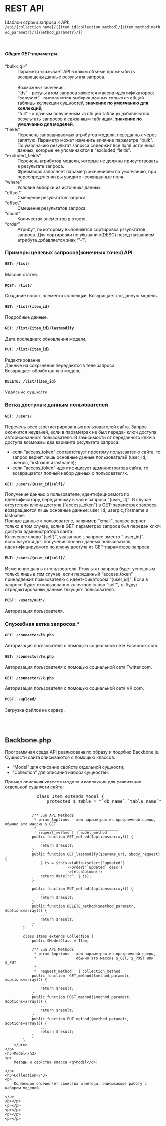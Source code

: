 ﻿<h1>REST API</h1>
<p>
	Шаблон строки запроса к API: <code>/api/{collection_name}/[{item_id|collection_method}/[{item_method|method_parametr}/][{method_parametr}/]]</code>.<br>
	<br><br>
	<h5>Общие GET-параметры:</h5>
	<dl>
		<dt class="request__param_name"><q>bulk<.q></dt>
			<dd class="request__param_description">
				Параметр указывает API в каком объеме должны быть возвращены данные результата запроса.
				<br><br>
				Возможные значения:<br>
				<q>ids</q> - результатом запроса является массив идентификаторов;<br>
				<q>compact</q> - выполняется выборка данных только из общей таблицы коллекции сущностей, <strong>значение по умолчанию для коллекций</strong>;<br>
                <q>full</q> - к данным полученным из общей таблицы добавляются результаты запросов к связанным таблицам, <strong>значение по умолчанию для моделей</strong>.<br>
			</dd>
		<dt><q>fields</q></dt>
			<dd>
            	Перечень запрашиваемых атрибутов модели, переданных через запятую. Параметр может изменить влияние параметра <q>bulk</q>.<br>
                По умолчанию результат запроса содержит все поля источника данных, которые не упоминаются в <q>excluded_fields</q>.
            </dd>
		<dt><q>excluded_fields</q></dt>
			<dd>
            	Перечень атрибутов модели, которые не должны присутствовать в результате запроса.<br>
                Фреймворк заполняет параметр значенияем по умолчанию, при переопределении вы увидите неожиданные поля.
            </dd>
		<dt><q>where</q></dt>
			<dd>
            	Условие выборки из источника данных, 
            </dd>
		<dt class="request__param_name"><q>offset</q></dt>
			<dd class="request__param_description">Смещение результатов запроса.</dd>
		<dt class="request__param_name"><q>offset</q></dt>
			<dd class="request__param_description">Смещение результатов запроса.</dd>
		<dt class="request__param_name"><q>count</q></dt>
			<dd class="request__param_description">Количество элементов в ответе.</dd>
		<dt class="request__param_name"><q>order</q></dt>
			<dd class="request__param_description">Атрибут, по которому выполняется сортировка результатов запроса. Для сортировки по убыванию(DESC) перед названием атрибута добавляется знак <q>'-'</q>.</dd>
	</dl>
	<h3>Примеры целевых запросов(конечных точек) API</h3>
	<p>
		<h4><code>GET: /list/</code></h4>
		<p>Массив статей.</p>
		<h4><code>POST: /list/</code></h4>
		<p>Создание нового элемента коллекции. Возвращает созданную модель.</p>
		<h4><code>GET: /list/{item_id}</code></h4>
		<p>Подробные данные.</p>
		<h4><code>GET: /list/{item_id}/lastmodify</code></h4>
		<p>Дата последнего обновления модели.</p>
		<h4><code>PUT: /list/{item_id}</code></h4>
		<p>
			Редактирование.<br>
			Данные на сохранение передаются в теле запроса.<br>
			Возвращает обработанную модель.
		</p>
		<h4><code>DELETE: /list/{item_id}</code></h4>
		<p>Удаление сущности.</p>
	</p>
	<h3>Ветка доступа к данным пользователей</h3>
	<p>
		<h4><code>GET: /users/</code></h4>
		<p>Перечень всех зарегистрированных пользователей сайта. Запрос окончится неудачей, если в параметрах не был передан ключ доступа авторизованного пользователя. В зависимости от переданного ключа доступа возможны два варианта результата запроса: 
			<ul>
				<li>если <q>access_token</q> соответствует простому пользователю сайта, то запрос вернет лишь основные данные пользователей (user_id, userpic, firstname и lastname);</li>
				<li>если <q>access_token</q> идентифицирует администратора сайта, то возвращается полный набор данных о пользователях.</li>
			</ul>
		</p>
		<h4><code>GET: /users/{user_id|self}/</code></h4>
		<p>
			Получение данных о пользователе, идентифициремого по идентификатору, переданному в части запроса <q>{user_id}</q>. В случае отсутствия ключа доступа (<q>access_token</q>) в GET-параметрах запроса возвращаются лишь основные данные: user_id, userpic, firstname и lastname.<br>
			Полные данные о пользователе, например <q>email</q>, запрос вернет только в том случае, если в GET-параметрах запроса был передан ключ доступа администратора сайта.<br>
			Ключевое слово <q>{self}</q>, указанное в запросе вместо <q>{user_id}</q>, используется для получения полных данных пользователя, идентифицируемого по ключу доступа из GET-параметров запроса.
		</p>
		<h4><code>PUT: /users/{user_id|self}/</code></h4>
		<p>Изменение данных пользователя. Результат запроса будет успешным только лишь в том случае, если переданный <q>access_token</q> принадлежит пользователю с идентификатором <q>{user_id}</q>. Если в запросе будет использованно ключевое слово <q>self</q>, то будут отредактированны данные текущего пользователя.</p>
		<h4><code>POST: /users/auth/</code></h4>
		<p>Авторизация пользователя.</p>
	</p>
	<h3>Служебная ветка запросов.*</h3>
	<p>
		<h4><code>GET: /connector/fb.php</code></h4>
		<p>Авторизация пользователя с помощью социальной сети Facebook.com.</p>
		<h4><code>GET: /connector/tw.php</code></h4>
		<p>Авторизация пользователя с помощью социальной сети Twitter.com.</p>
		<h4><code>GET: /connector/vk.php</code></h4>
		<p>Авторизация пользователя с помощью социальной сети VK.com.</p>
		<h4><code>POST: /upload/</code></h4>
		<p>Загрузка файлов на сервер.</p>
	</p>
	<br><br>
	<h2>Backbone.php</h2>
	Программная среда API реализована по образу и подобию Backbone.js.<br>
	Сущности сайта описываются с помощью классов:
	<ul>
		<li><q>Model</q> для описание свойств отдельной сущности;</li>
		<li><q>Collection</q> для описания набора сущностей.</li>
	</ul>
	<p>
		Пример описания классов модели и коллекции для реализации отдельной сущности сайта:<br>
		<pre>
			class Item extends Model {
				protected $_table = "`db_name`.`table_name`";
				
				/** Gun API Methods
				 * param $options - хеш параметров из программной среды, обычно это массив $_GET
				 * _______________   __________________
				 * request_method | | model_method
				public function GET_method($options=array()) {
					...
					return $result;
				}
				public function GET_lastmodify($params_uri, $body_request) {
					$_ts = $this->table->select('updated')
								->order('`updated` desc')
								->fetchColumn();
					return date("c", $_ts);
				}
				
				public function PUT_method($options=array()) {
					...
					return $result;
				}
				public function DELETE_method($method_parametr, $options=array()) {
					...
					return $result;
				}
			}
			
			class Items extends Collection {
				public $ModelClass = Item;
				
				/** Gun API Methods
				 * param $options - хеш параметров из программной среды,
				 *                  обычно это массив $_GET, $_POST или $_PUT
				 *  _______________   __________________
				 *  request_method | | collection_method
				public function  GET_method($method_parametr, $options=array()) {
					...
					return $result;
				}
				public function POST_method($method_parametr, $options=array()) {
					...
					return $result;
				}
				public function PUT_method($method_parametr, $options=array()) {
					...
					return $result;
				}
			}
		</pre>
	</p>
	<h3>Model</h3>
	<p>
		Методы и свойства класса <q>Model</q>:
		
	</p>
	<h3>Collection</h3>
	<p>
		Коллекция определяет свойства и методы, описывающие работу с набором моделей.
		
	</p>
	<p></p>
	<p></p>
	<p></p>
	<p></p>
	<p></p>
</p>